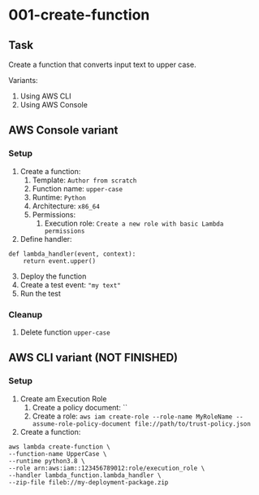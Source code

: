 # 001-create-function

## Task
Create a function that converts input text to upper case.

Variants:
1. Using AWS CLI
2. Using AWS Console

## AWS Console variant
### Setup
1. Create a function:
	1. Template: `Author from scratch`
	2. Function name: `upper-case`
	2. Runtime: `Python`
	3. Architecture: `x86_64`
	4. Permissions:
		1. Execution role: `Create a new role with basic Lambda permissions`
2. Define handler:
```
def lambda_handler(event, context):
    return event.upper()
```
3. Deploy the function
4. Create a test event: `"my text"`
5. Run the test

### Cleanup
1. Delete function `upper-case`

## AWS CLI variant (NOT FINISHED)
### Setup
1. Create am Execution Role
	1. Create a policy document: ``
	2. Create a role: `aws iam create-role --role-name MyRoleName --assume-role-policy-document file://path/to/trust-policy.json`
1. Create a function:
```
aws lambda create-function \
--function-name UpperCase \
--runtime python3.8 \
--role arn:aws:iam::123456789012:role/execution_role \
--handler lambda_function.lambda_handler \
--zip-file fileb://my-deployment-package.zip
```
